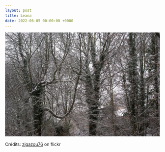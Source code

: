 ```yaml
---
layout: post
title: Leana
date: 2022-06-05 00:00:00 +0000
---
```


![Leana](/images/2022-06-05.jpg)

Crédits: [zigazou76](https://www.flickr.com/people/zigazou76/) on flickr
